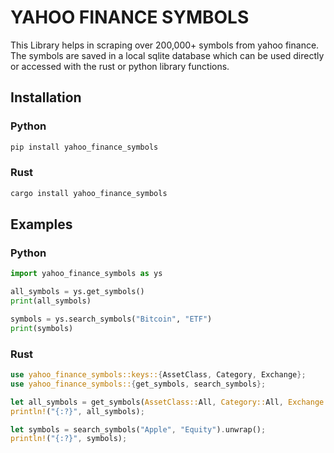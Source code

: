 # YAHOO FINANCE SYMBOLS

This Library helps in scraping over 200,000+ symbols from yahoo finance. The symbols are saved in a local sqlite database which can be used directly or accessed with the rust or python library functions.

## Installation

### Python

``` bash
pip install yahoo_finance_symbols
```

### Rust

``` bash
cargo install yahoo_finance_symbols
```


## Examples

### Python

``` python
import yahoo_finance_symbols as ys

all_symbols = ys.get_symbols()
print(all_symbols)

symbols = ys.search_symbols("Bitcoin", "ETF")
print(symbols)
```

### Rust

``` rust
use yahoo_finance_symbols::keys::{AssetClass, Category, Exchange};
use yahoo_finance_symbols::{get_symbols, search_symbols};

let all_symbols = get_symbols(AssetClass::All, Category::All, Exchange::All)?;
println!("{:?}", all_symbols);

let symbols = search_symbols("Apple", "Equity").unwrap();
println!("{:?}", symbols);
```

